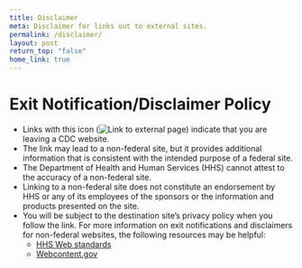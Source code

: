 ```yaml
---
title: Disclaimer
meta: Disclaimer for links out to external sites.
permalink: /disclaimer/
layout: post
return_top: "false"
home_link: true
---
```


# Exit Notification/Disclaimer Policy

- Links with this icon (<img
    src="/assets/uswds/img/usa-icons/launch.svg"
    class="disclaimer-link-icon"
    alt="Link to external page"
  />) indicate that you are leaving a CDC website.
- The link may lead to a non-federal site, but it provides additional information that is consistent with the intended purpose of a federal site.
- The Department of Health and Human Services (HHS) cannot attest to the accuracy of a non-federal site.
- Linking to a non-federal site does not constitute an endorsement by HHS or any of its employees of the sponsors or the information and products presented on the site.
- You will be subject to the destination site’s privacy policy when you follow the link. For more information on exit notifications and disclaimers for non-federal websites, the following resources may be helpful:
  - [HHS Web standards](https://www.hhs.gov/web/index.html)
  - [Webcontent.gov](https://digital.gov/resources/)
